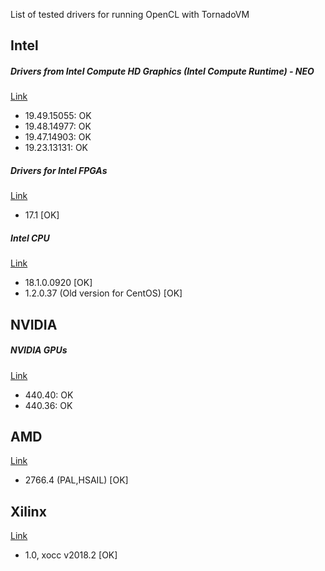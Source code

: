 List of tested drivers for running OpenCL with TornadoVM

## Intel 


##### Drivers from Intel Compute HD Graphics (Intel Compute Runtime) - NEO

[Link](https://github.com/intel/compute-runtime/releases)

* 19.49.15055: OK
* 19.48.14977: OK
* 19.47.14903: OK
* 19.23.13131: OK

##### Drivers for Intel FPGAs

[Link](http://fpgasoftware.intel.com/17.1/?edition=lite)

* 17.1 [OK]

##### Intel CPU

[Link](https://software.intel.com/en-us/articles/opencl-drivers)

* 18.1.0.0920 [OK]
* 1.2.0.37  (Old version for CentOS) [OK]

## NVIDIA 

##### NVIDIA GPUs

[Link](https://www.nvidia.com/Download/index.aspx?lang=en-us)

* 440.40: OK
* 440.36: OK 


## AMD

[Link](https://www.amd.com/en/support)

* 2766.4 (PAL,HSAIL) [OK] 


## Xilinx

[Link](https://www.xilinx.com/products/design-tools/software-zone/sdaccel.html)

* 1.0, xocc v2018.2 [OK]
